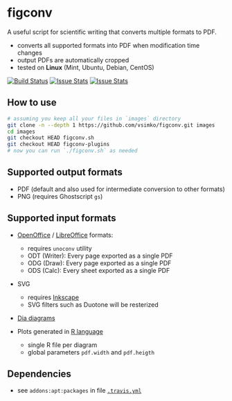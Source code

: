 # figconv
A useful script for scientific writing that converts multiple formats to PDF.

- converts all supported formats into PDF when modification time changes
- output PDFs are automatically cropped
- tested on **Linux** (Mint, Ubuntu, Debian, CentOS)

[![Build Status](https://travis-ci.org/vsimko/figconv.svg?branch=master)](https://travis-ci.org/vsimko/figconv)
[![Issue Stats](http://issuestats.com/github/vsimko/figconv/badge/pr)](http://issuestats.com/github/vsimko/figconv)
[![Issue Stats](http://issuestats.com/github/vsimko/figconv/badge/issue)](http://issuestats.com/github/vsimko/figconv)

## How to use
``` sh
# assuming you keep all your files in `images` directory 
git clone -n --depth 1 https://github.com/vsimko/figconv.git images
cd images
git checkout HEAD figconv.sh
git checkout HEAD figconv-plugins
# now you can run `./figconv.sh` as needed
```

## Supported output formats
- PDF (default and also used for intermediate conversion to other formats)
- PNG (requires Ghostscript `gs`)

## Supported input formats

- [OpenOffice]() / [LibreOffice](https://www.libreoffice.org/) formats:
  - requires `unoconv` utility
  - ODT (Writer): Every page exported as a single PDF
  - ODG (Draw): Every page exported as a single PDF
  - ODS (Calc): Every sheet exported as a single PDF

- SVG
  - requires [Inkscape](https://inkscape.org)
  - SVG filters such as Duotone will be resterized

- [Dia diagrams](http://dia-installer.de/)

- Plots generated in [R language](https://www.r-project.org/)
  - single R file per diagram
  - global parameters `pdf.width` and `pdf.heigth`

## Dependencies
- see `addons:apt:packages` in file [`.travis.yml`](.travis.yml)
